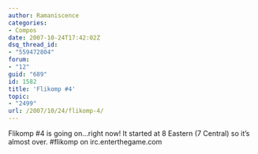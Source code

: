 ```yaml
---
author: Ramaniscence
categories:
- Compos
date: 2007-10-24T17:42:02Z
dsq_thread_id:
- "559472804"
forum:
- "12"
guid: "689"
id: 1582
title: 'Flikomp #4'
topic:
- "2499"
url: /2007/10/24/flikomp-4/
---
```


Flikomp #4 is going on&#8230;right now! It started at 8 Eastern (7 Central) so it&#8217;s almost over. #flikomp on irc.enterthegame.com